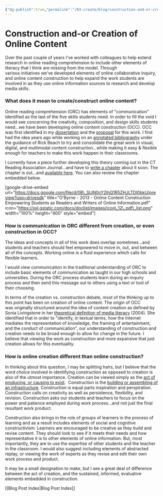 ```yaml
---
{"dg-publish":true,"permalink":"/03-create/blog/construction-and-or-creation-of-online-content/","title":"Construction and/or Creation of Online Content","tags":["education","online-content-construction","technology"]}
---
```


# Construction and-or Creation of Online Content

Over the past couple of years I've worked with colleagues to help extend research in online reading comprehension to include other elements of literacy that I think are missing from the model. Through various initiatives we've developed elements of online collaborative inquiry, and online content construction to help expand the work students are involved in as they use online information sources to research and develop media skills.

### What does it mean to create/construct online content?

Online reading comprehension (ORC) has elements of "communication" identified as the last of the five skills students need. In order to fill the void I would see concerning the creativity, composition, and design skills students need...we have been developing online content construction (OCC). OCC was first identified in my [dissertation](http://www.scribd.com/doc/107186776/Facilitating-Critical-Evaluation-Skills-through-Content-Creation-Empowering-Adolescents-as-Readers-and-Writers-of-Online-Information) and the [proposal](http://www.scribd.com/doc/30954744/Facilitating-critical-evaluation-skills-through-content-creation-Empowering-Adolescents-as-readers-and-writers-of-online-information) for this work. I first had the idea years ago while working on an [annotated bibliography](http://www.scribd.com/doc/18764979/Online-Content-Creation-OCC-annotated-bibliography) under the guidance of Rick Beach to try and consolidate the great work in visual, digital, and multimodal content construction...while making it easy & flexible enough for teachers to make this work happen in their classrooms.

I currently have a piece further developing this theory coming out in the CT Reading Association Journal...and have to [write a chapter](http://wiobyrne.com/writing-technology-book-chapter-proposals/) about it soon. The chapter is out...and [available here](https://www.academia.edu/5200036/Online_Content_Construction_Empowering_students_as_readers_and_writers_of_online_information). You can also review the chapter embedded below.

\[google-drive-embed url="https://docs.google.com/file/d/0B\_SIJN0cY2IhQ1R5ZHJLTDl0bkU/preview?usp=drivesdk" title="O'Byrne - 2013 - Online Content Construction Empowering Students as Readers and Writers of Online Information.pdf" icon="https://ssl.gstatic.com/docs/doclist/images/icon\_12\_pdf\_list.png" width="100%" height="400" style="embed"\]

### How is communication in ORC different from creation, or even construction in OCC?

The ideas and concepts in all of this work does overlap sometimes...and students and teachers should feel empowered to move in, out, and between all of the concepts. Working online is a fluid experience which calls for flexible learners.

I would view communication in the traditional understanding of ORC to include basic elements of communication as taught in our high schools and universities. During the ORC process students learn during an inquiry process and then send this message out to others using a text or tool of their choosing.

In terms of the creation vs. construction debate, most of the thinking up to this point has been on creation of online content. The origin of OCC was originally structured around the idea of content creation as defined by Sonia Livingstone in her [theoretical definition of media literacy](https://docs.google.com/viewer?url=http://eprints.lse.ac.uk/1017/01/MEDIALITERACY.pdf) (2004). She identified that in order to "identify, in textual terms, how the Internet mediates the representation of knowledge, the framing of entertainment, and the conduct of communication", our understanding of construction and creation needs to be broad enough to allow for change in the future. I believe that viewing the work as construction and more expansive that just creation allows for this eventuality.

### How is online creation different than online construction?

In thinking about this question, I may be splitting hairs, but I believe that the word choice involved in identifying construction as opposed to creation is also of the utmost importance. Creation can be viewed simply as the [act of producing, or causing to exist](http://dictionary.reference.com/browse/creation).  Construction is the [building or assembling of an infrastructure](http://en.wikipedia.org/wiki/Construction). Construction is equal parts inspiration and perspiration. Construction calls on creativity as well as persistence, flexibility, and revision. Construction asks our students and teachers to focus on the power and patience employed during work process...and not just the final resultant work product.

Construction also brings in the role of groups of learners in the process of learning and as a result includes elements of social and cognitive constructivism. Learners are encouraged to be creative as they build and revise content. They should look to see if it meets their needs and how representative it is to other elements of online information. But, most importantly, they are to use the expertise of other students and the teacher in the classroom. I would also suggest including elements of abstracted replay, or viewing the work of experts as they revise and edit their own work process and product.

It may be a small designation to make, but I see a great deal of difference between the act of creation, and the sustained, informed, evaluative elements embedded in construction.

[[Blog Post Index\|Blog Post Index]]